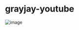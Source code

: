 # grayjay-youtube
![image](https://github.com/naatumach/grayjay-youtube/assets/10781804/93d63fe9-aea3-4c50-8d2a-499c33c92ca5)
